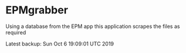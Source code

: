 # EPMgrabber
Using a database from the EPM app this application scrapes the files as required


Latest backup: Sun Oct 6 19:09:01 UTC 2019
